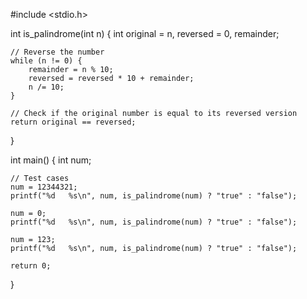 #include <stdio.h>

int is_palindrome(int n) {
    int original = n, reversed = 0, remainder;
    
    // Reverse the number
    while (n != 0) {
        remainder = n % 10;
        reversed = reversed * 10 + remainder;
        n /= 10;
    }

    // Check if the original number is equal to its reversed version
    return original == reversed;
}

int main() {
    int num;

    // Test cases
    num = 12344321;
    printf("%d   %s\n", num, is_palindrome(num) ? "true" : "false");

    num = 0;
    printf("%d   %s\n", num, is_palindrome(num) ? "true" : "false");

    num = 123;
    printf("%d   %s\n", num, is_palindrome(num) ? "true" : "false");

    return 0;
}
